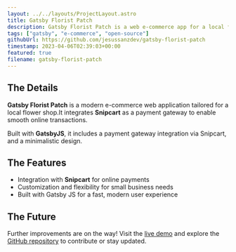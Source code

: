 ```yaml
---
layout: ../../layouts/ProjectLayout.astro
title: Gatsby Florist Patch
description: Gatsby Florist Patch is a web e-commerce app for a local flower shop. Built with Gatsby JS.
tags: ["gatsby", "e-commerce", "open-source"]
githubUrl: https://github.com/jesussanzdev/gatsby-florist-patch
timestamp: 2023-04-06T02:39:03+00:00
featured: true
filename: gatsby-florist-patch
---
```


## The Details

**Gatsby Florist Patch** is a modern e-commerce web application tailored for a local flower shop.It integrates **Snipcart** as a payment gateway to enable smooth online transactions.

Built with **GatsbyJS**, it includes a payment gateway integration via Snipcart, and a minimalistic design.

## The Features

- Integration with **Snipcart** for online payments  
- Customization and flexibility for small business needs  
- Built with Gatsby JS for a fast, modern user experience  

## The Future

Further improvements are on the way! Visit the [live demo](https://gatsby-flower-patch.netlify.app/) and explore the [GitHub repository](https://github.com/jesussanzdev/gatsby-florist-patch) to contribute or stay updated.

